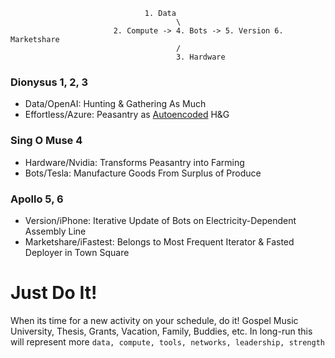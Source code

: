                                   1. Data
                                         \
                           2. Compute -> 4. Bots -> 5. Version 6. Marketshare
                                         /
                                         3. Hardware



### Dionysus 1, 2, 3
- Data/OpenAI: Hunting & Gathering As Much
- Effortless/Azure: Peasantry as [Autoencoded](https://abikesa.github.io/homage-reharm/) H&G

### Sing O Muse 4
- Hardware/Nvidia: Transforms Peasantry into Farming
- Bots/Tesla: Manufacture Goods From Surplus of Produce
  
### Apollo 5, 6
- Version/iPhone: Iterative Update of Bots on Electricity-Dependent Assembly Line
- Marketshare/iFastest: Belongs to Most Frequent Iterator & Fasted Deployer in Town Square

# Just Do It!
When its time for a new activity on your schedule, do it! Gospel Music University, Thesis, Grants, Vacation, Family, Buddies, etc. In long-run this will represent more `data, compute, tools, networks, leadership, strength`
